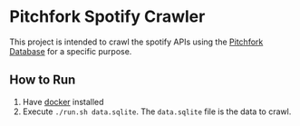 # Pitchfork Spotify Crawler

This project is intended to crawl the spotify APIs using the [Pitchfork Database](https://www.kaggle.com/nolanbconaway/pitchfork-data) for a specific purpose.

## How to Run

1. Have [docker](https://docs.docker.com/install/) installed
2. Execute `./run.sh data.sqlite`. The `data.sqlite` file is the data to crawl.

